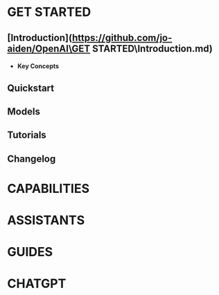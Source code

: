 # GET STARTED
## [Introduction](https://github.com/jo-aiden/OpenAI\GET STARTED\Introduction.md)
- #### Key Concepts

## Quickstart
## Models
## Tutorials
## Changelog

# CAPABILITIES

# ASSISTANTS

# GUIDES

# CHATGPT